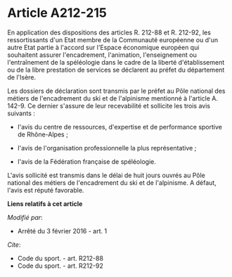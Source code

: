 # Article A212-215

En application des dispositions des articles R. 212-88 et R. 212-92, les ressortissants d'un Etat membre de la Communauté
européenne ou d'un autre Etat partie à l'accord sur l'Espace économique européen qui souhaitent assurer l'encadrement,
l'animation, l'enseignement ou l'entraînement de la spéléologie dans le cadre de la liberté d'établissement ou de la libre
prestation de services se déclarent au préfet du département de l'Isère.

Les dossiers de déclaration sont transmis par le préfet au Pôle national des métiers de l'encadrement du ski et de
l'alpinisme mentionné à l'article A. 142-9. Ce dernier s'assure de leur recevabilité et sollicite les trois avis suivants :

- l'avis du centre de ressources, d'expertise et de performance sportive de Rhône-Alpes ;

- l'avis de l'organisation professionnelle la plus représentative ;

- l'avis de la Fédération française de spéléologie. 

L'avis sollicité est transmis dans le délai de huit jours ouvrés au Pôle national des métiers de l'encadrement du ski et de
l'alpinisme. A défaut, l'avis est réputé favorable.

**Liens relatifs à cet article**

_Modifié par_:

  - Arrêté du 3 février 2016 - art. 1

_Cite_:

  - Code du sport. - art. R212-88
  - Code du sport. - art. R212-92
